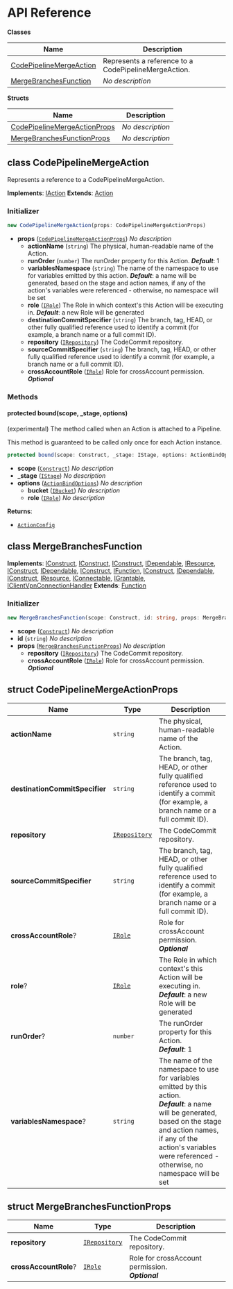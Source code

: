 # API Reference

**Classes**

Name|Description
----|-----------
[CodePipelineMergeAction](#cloudcomponents-cdk-codepipeline-merge-action-codepipelinemergeaction)|Represents a reference to a CodePipelineMergeAction.
[MergeBranchesFunction](#cloudcomponents-cdk-codepipeline-merge-action-mergebranchesfunction)|*No description*


**Structs**

Name|Description
----|-----------
[CodePipelineMergeActionProps](#cloudcomponents-cdk-codepipeline-merge-action-codepipelinemergeactionprops)|*No description*
[MergeBranchesFunctionProps](#cloudcomponents-cdk-codepipeline-merge-action-mergebranchesfunctionprops)|*No description*



## class CodePipelineMergeAction  <a id="cloudcomponents-cdk-codepipeline-merge-action-codepipelinemergeaction"></a>

Represents a reference to a CodePipelineMergeAction.

__Implements__: [IAction](#aws-cdk-aws-codepipeline-iaction)
__Extends__: [Action](#aws-cdk-aws-codepipeline-actions-action)

### Initializer




```ts
new CodePipelineMergeAction(props: CodePipelineMergeActionProps)
```

* **props** (<code>[CodePipelineMergeActionProps](#cloudcomponents-cdk-codepipeline-merge-action-codepipelinemergeactionprops)</code>)  *No description*
  * **actionName** (<code>string</code>)  The physical, human-readable name of the Action. 
  * **runOrder** (<code>number</code>)  The runOrder property for this Action. __*Default*__: 1
  * **variablesNamespace** (<code>string</code>)  The name of the namespace to use for variables emitted by this action. __*Default*__: a name will be generated, based on the stage and action names, if any of the action's variables were referenced - otherwise, no namespace will be set
  * **role** (<code>[IRole](#aws-cdk-aws-iam-irole)</code>)  The Role in which context's this Action will be executing in. __*Default*__: a new Role will be generated
  * **destinationCommitSpecifier** (<code>string</code>)  The branch, tag, HEAD, or other fully qualified reference used to identify a commit (for example, a branch name or a full commit ID). 
  * **repository** (<code>[IRepository](#aws-cdk-aws-codecommit-irepository)</code>)  The CodeCommit repository. 
  * **sourceCommitSpecifier** (<code>string</code>)  The branch, tag, HEAD, or other fully qualified reference used to identify a commit (for example, a branch name or a full commit ID). 
  * **crossAccountRole** (<code>[IRole](#aws-cdk-aws-iam-irole)</code>)  Role for crossAccount permission. __*Optional*__


### Methods


#### protected bound(scope, _stage, options) <a id="cloudcomponents-cdk-codepipeline-merge-action-codepipelinemergeaction-bound"></a>

(experimental) The method called when an Action is attached to a Pipeline.

This method is guaranteed to be called only once for each Action instance.

```ts
protected bound(scope: Construct, _stage: IStage, options: ActionBindOptions): ActionConfig
```

* **scope** (<code>[Construct](#aws-cdk-core-construct)</code>)  *No description*
* **_stage** (<code>[IStage](#aws-cdk-aws-codepipeline-istage)</code>)  *No description*
* **options** (<code>[ActionBindOptions](#aws-cdk-aws-codepipeline-actionbindoptions)</code>)  *No description*
  * **bucket** (<code>[IBucket](#aws-cdk-aws-s3-ibucket)</code>)  *No description* 
  * **role** (<code>[IRole](#aws-cdk-aws-iam-irole)</code>)  *No description* 

__Returns__:
* <code>[ActionConfig](#aws-cdk-aws-codepipeline-actionconfig)</code>



## class MergeBranchesFunction  <a id="cloudcomponents-cdk-codepipeline-merge-action-mergebranchesfunction"></a>



__Implements__: [IConstruct](#constructs-iconstruct), [IConstruct](#aws-cdk-core-iconstruct), [IConstruct](#constructs-iconstruct), [IDependable](#aws-cdk-core-idependable), [IResource](#aws-cdk-core-iresource), [IConstruct](#constructs-iconstruct), [IDependable](#aws-cdk-core-idependable), [IConstruct](#aws-cdk-core-iconstruct), [IFunction](#aws-cdk-aws-lambda-ifunction), [IConstruct](#constructs-iconstruct), [IDependable](#aws-cdk-core-idependable), [IConstruct](#aws-cdk-core-iconstruct), [IResource](#aws-cdk-core-iresource), [IConnectable](#aws-cdk-aws-ec2-iconnectable), [IGrantable](#aws-cdk-aws-iam-igrantable), [IClientVpnConnectionHandler](#aws-cdk-aws-ec2-iclientvpnconnectionhandler)
__Extends__: [Function](#aws-cdk-aws-lambda-function)

### Initializer




```ts
new MergeBranchesFunction(scope: Construct, id: string, props: MergeBranchesFunctionProps)
```

* **scope** (<code>[Construct](#aws-cdk-core-construct)</code>)  *No description*
* **id** (<code>string</code>)  *No description*
* **props** (<code>[MergeBranchesFunctionProps](#cloudcomponents-cdk-codepipeline-merge-action-mergebranchesfunctionprops)</code>)  *No description*
  * **repository** (<code>[IRepository](#aws-cdk-aws-codecommit-irepository)</code>)  The CodeCommit repository. 
  * **crossAccountRole** (<code>[IRole](#aws-cdk-aws-iam-irole)</code>)  Role for crossAccount permission. __*Optional*__




## struct CodePipelineMergeActionProps  <a id="cloudcomponents-cdk-codepipeline-merge-action-codepipelinemergeactionprops"></a>






Name | Type | Description 
-----|------|-------------
**actionName** | <code>string</code> | The physical, human-readable name of the Action.
**destinationCommitSpecifier** | <code>string</code> | The branch, tag, HEAD, or other fully qualified reference used to identify a commit (for example, a branch name or a full commit ID).
**repository** | <code>[IRepository](#aws-cdk-aws-codecommit-irepository)</code> | The CodeCommit repository.
**sourceCommitSpecifier** | <code>string</code> | The branch, tag, HEAD, or other fully qualified reference used to identify a commit (for example, a branch name or a full commit ID).
**crossAccountRole**? | <code>[IRole](#aws-cdk-aws-iam-irole)</code> | Role for crossAccount permission.<br/>__*Optional*__
**role**? | <code>[IRole](#aws-cdk-aws-iam-irole)</code> | The Role in which context's this Action will be executing in.<br/>__*Default*__: a new Role will be generated
**runOrder**? | <code>number</code> | The runOrder property for this Action.<br/>__*Default*__: 1
**variablesNamespace**? | <code>string</code> | The name of the namespace to use for variables emitted by this action.<br/>__*Default*__: a name will be generated, based on the stage and action names, if any of the action's variables were referenced - otherwise, no namespace will be set



## struct MergeBranchesFunctionProps  <a id="cloudcomponents-cdk-codepipeline-merge-action-mergebranchesfunctionprops"></a>






Name | Type | Description 
-----|------|-------------
**repository** | <code>[IRepository](#aws-cdk-aws-codecommit-irepository)</code> | The CodeCommit repository.
**crossAccountRole**? | <code>[IRole](#aws-cdk-aws-iam-irole)</code> | Role for crossAccount permission.<br/>__*Optional*__



